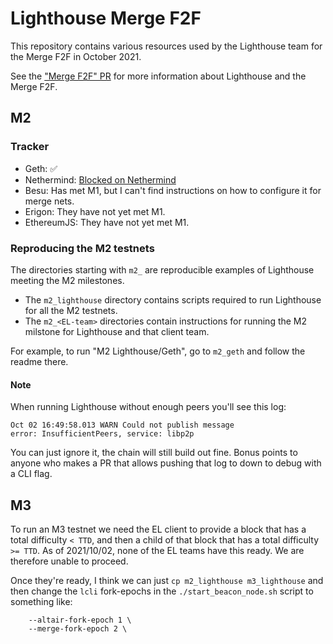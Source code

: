 # Lighthouse Merge F2F

This repository contains various resources used by the Lighthouse team for the
Merge F2F in October 2021.

See the ["Merge F2F" PR](https://github.com/sigp/lighthouse/pull/2620) for more
information about Lighthouse and the Merge F2F.

## M2

### Tracker

- Geth: ✅
- Nethermind: [Blocked on Nethermind](https://github.com/NethermindEth/nethermind/pull/3453#issuecomment-932693651)
- Besu: Has met M1, but I can't find instructions on how to configure it for
	merge nets.
- Erigon: They have not yet met M1.
- EthereumJS: They have not yet met M1.

### Reproducing the M2 testnets

The directories starting with `m2_` are reproducible examples of Lighthouse
meeting the M2 milestones.

- The `m2_lighthouse` directory contains scripts required to run Lighthouse for
all the M2 testnets.
- The `m2_<EL-team>` directories contain instructions for running the M2 milstone
for Lighthouse and that client team.

For example, to run "M2 Lighthouse/Geth", go to `m2_geth` and follow the readme
there.

#### Note

When running Lighthouse without enough peers you'll see this log:

```
Oct 02 16:49:58.013 WARN Could not publish message               error: InsufficientPeers, service: libp2p
```

You can just ignore it, the chain will still build out fine. Bonus points to
anyone who makes a PR that allows pushing that log to down to debug with a CLI
flag.

## M3

To run an M3 testnet we need the EL client to provide a block that has a total
difficulty `< TTD`, and then a child of that block that has a total difficulty
`>= TTD`. As of 2021/10/02, none of the EL teams have this ready. We are
therefore unable to proceed.

Once they're ready, I think we can just `cp m2_lighthouse m3_lighthouse` and
then change the `lcli` fork-epochs in the `./start_beacon_node.sh` script to
something like:

```
	--altair-fork-epoch 1 \
	--merge-fork-epoch 2 \
```
